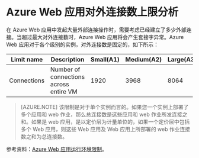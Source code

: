<properties
                pageTitle="Azure Web 应用对外连接数上限分析"
                description="Azure Web 应用对外连接数存在上限，超出后会发生异常"
                services="web-apps"
                documentationCenter=""
                authors=""
                manager=""
                editor=""
                tags="Web Apps,outbound connection"/>

<tags
                ms.service="web-apps-aog"
                ms.date="12/23/2016"
                wacn.date="12/23/2016"/>

# Azure Web 应用对外连接数上限分析

在 Azure Web 应用中发起大量外部连接操作时，需要考虑已经建立了多少外部连接。当超过最大对外连接数时，Azure Web 应用将会产生套接字异常。Azure Web 应用对于各个级别的实例，对外连接数是固定的，如下所示：

| Limit name  |                Description             | Small(A1) | Medium(A2) | Large(A3) |
| ----------- | -------------------------------------- | --------- | ---------- | --------- |
| Connections | Number of connections across entire VM |    1920   |    3968    |    8064   |

>[AZURE.NOTE] 
>该限制是对于单个实例而言的。如果您一个实例上部署了多个应用和 web 作业，那么总连接数是这些应用和 web 作业所发连接之和。如果是 web 应用，是以定价层为计量单位的，如果一个定价层中包括多个 Web 应用，则这些 Web 应用及 Web 应用上所部署的 web 作业连接数之和为总连接数。

参考资料：[Azure Web 应用运行环境限制](https://github.com/projectkudu/kudu/wiki/Azure-Web-App-sandbox)。